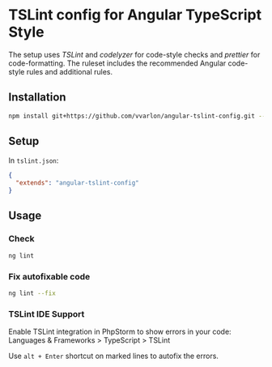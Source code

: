 # TSLint config for Angular TypeScript Style

The setup uses *TSLint* and *codelyzer* for code-style checks and *prettier* for code-formatting.
The ruleset includes the recommended Angular code-style rules and additional rules.

## Installation
```sh
npm install git+https://github.com/vvarlon/angular-tslint-config.git --save-dev
```

## Setup

In `tslint.json`:
```json
{
  "extends": "angular-tslint-config"
}
```

## Usage

### Check
```sh
ng lint
```

### Fix autofixable code
```sh
ng lint --fix
```

### TSLint IDE Support
Enable TSLint integration in PhpStorm to show errors in your code:<br>
Languages & Frameworks > TypeScript > TSLint

Use ```alt + Enter``` shortcut on marked lines to autofix the errors.